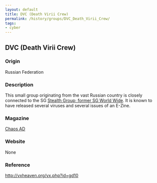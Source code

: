 ```yaml
---
layout: default
title: DVC (Death Virii Crew)
permalink: /history/groups/DVC_Death_Virii_Crew/
tags:
- cyber
---
```


## DVC (Death Virii Crew)

### Origin
Russian Federation

### Description
This small group originating from the vast Russian country is closely connected to the SG [Stealth Group; former SG World Wide](http://vxheaven.org/vx.php?id=gs01). It is known to have released several viruses and several issues of an E-Zine.

### Magazine
[Chaos AD](http://vxheaven.org/vx.php?id=zc01)

### Website
None

### Reference
http://vxheaven.org/vx.php?id=gd10
